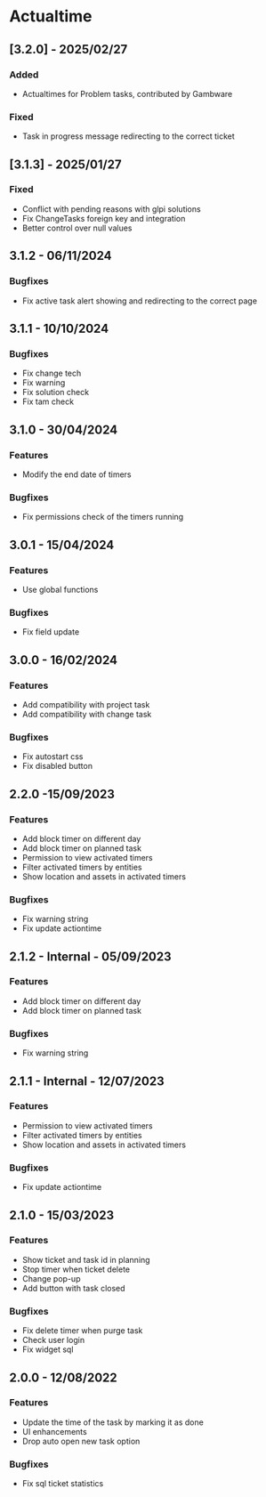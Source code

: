 # Actualtime

## [3.2.0] - 2025/02/27
### Added
- Actualtimes for Problem tasks, contributed by Gambware

### Fixed
- Task in progress message redirecting to the correct ticket

## [3.1.3] - 2025/01/27
### Fixed
- Conflict with pending reasons with glpi solutions
- Fix ChangeTasks foreign key and integration
- Better control over null values

## 3.1.2 - 06/11/2024
### Bugfixes
- Fix active task alert showing and redirecting to the correct page

## 3.1.1 - 10/10/2024
### Bugfixes
- Fix change tech
- Fix warning
- Fix solution check
- Fix tam check

## 3.1.0 - 30/04/2024
### Features
- Modify the end date of timers
### Bugfixes
- Fix permissions check of the timers running

## 3.0.1 - 15/04/2024
### Features
- Use global functions
### Bugfixes
- Fix field update

## 3.0.0 - 16/02/2024
### Features
- Add compatibility with project task
- Add compatibility with change task
### Bugfixes
- Fix autostart css
- Fix disabled button

## 2.2.0 -15/09/2023
### Features
- Add block timer on different day
- Add block timer on planned task
- Permission to view activated timers
- Filter activated timers by entities
- Show location and assets in activated timers
### Bugfixes
- Fix warning string
- Fix update actiontime

## 2.1.2 - Internal - 05/09/2023
### Features
- Add block timer on different day
- Add block timer on planned task
### Bugfixes
- Fix warning string

## 2.1.1 - Internal - 12/07/2023
### Features
- Permission to view activated timers
- Filter activated timers by entities
- Show location and assets in activated timers
### Bugfixes
- Fix update actiontime

## 2.1.0 - 15/03/2023
### Features
- Show ticket and task id in planning
- Stop timer when ticket delete
- Change pop-up
- Add button with task closed
### Bugfixes
- Fix delete timer when purge task
- Check user login
- Fix widget sql

## 2.0.0 - 12/08/2022
### Features
- Update the time of the task by marking it as done
- UI enhancements
- Drop auto open new task option
### Bugfixes
- Fix sql ticket statistics
